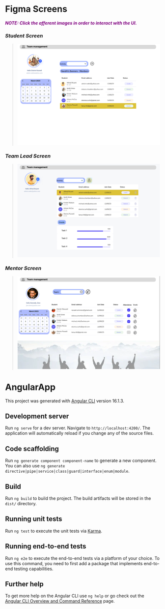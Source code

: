 # Figma Screens
####  <span style="color: purple;">*NOTE: Click the afferent images in order to interact with the <span style="color: purple;">UI<span>.</span>*

### **_Student Screen_**
>[![Click me](figma/student_screen.png)](https://www.figma.com/proto/iLTzJWJ88iAChH1corImfK/Untitled?node-id=19-948&scaling=contain&page-id=19%3A947&starting-point-node-id=19%3A948&t=KMbJ7Tcpswj0DBTJ-1)
### **_Team Lead Screen_**
>[![Click me](figma/teamlead_screen.png)](https://www.figma.com/proto/iLTzJWJ88iAChH1corImfK/Untitled?node-id=2-9425&scaling=min-zoom&page-id=0%3A1&starting-point-node-id=2%3A9425&t=Ysnq9StLZgD5JQLS-1)
### **_Mentor Screen_**
>[![Click me](figma/mentor_screen.png)](https://www.figma.com/proto/iLTzJWJ88iAChH1corImfK/Untitled?type=design&node-id=19-1244&t=QHLFPOzqBKIjB2se-1&scaling=min-zoom&page-id=19%3A1243&starting-point-node-id=19%3A1244)


# AngularApp

This project was generated with [Angular CLI](https://github.com/angular/angular-cli) version 16.1.3.

## Development server

Run `ng serve` for a dev server. Navigate to `http://localhost:4200/`. The application will automatically reload if you change any of the source files.

## Code scaffolding

Run `ng generate component component-name` to generate a new component. You can also use `ng generate directive|pipe|service|class|guard|interface|enum|module`.

## Build

Run `ng build` to build the project. The build artifacts will be stored in the `dist/` directory.

## Running unit tests

Run `ng test` to execute the unit tests via [Karma](https://karma-runner.github.io).

## Running end-to-end tests

Run `ng e2e` to execute the end-to-end tests via a platform of your choice. To use this command, you need to first add a package that implements end-to-end testing capabilities.

## Further help

To get more help on the Angular CLI use `ng help` or go check out the [Angular CLI Overview and Command Reference](https://angular.io/cli) page.
